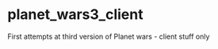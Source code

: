 planet_wars3_client
===================

First attempts at third version of Planet wars - client stuff only